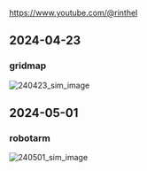 https://www.youtube.com/@rinthel

## 2024-04-23
### gridmap
![240423_sim_image](https://github.com/seonginnnnn/OpenGLLLLL/assets/76873504/0711fcf5-8789-47c5-8177-43cfcf7cb166)

## 2024-05-01
### robotarm
![240501_sim_image](https://github.com/seonginnnnn/OpenGLLLLL/assets/76873504/70d83d17-bf88-4679-8a1f-f84d5ce30717)
